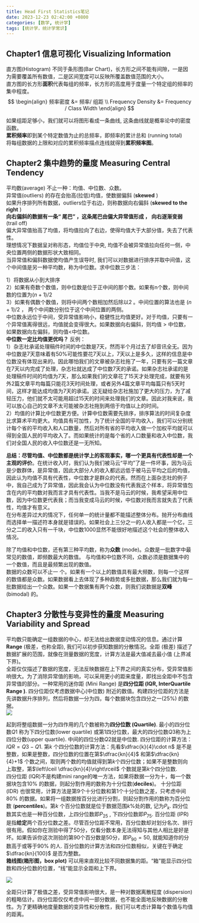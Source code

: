 ```yaml
---
title: Head First Statistics笔记
date: 2023-12-23 02:42:00 +0800
categories: [数学, 统计学]
tags: [统计学，统计学常识]
---
```




## Chapter1  信息可视化 Visualizing Information  



直方图(Histogram) 不同于条形图(Bar Chart)，长方形之间不能有间隙，一是因为需要覆盖所有数值，二是区间宽度可以反映所覆盖数值范围的大小。  
直方图的长方形**面积**代表每组的频率，长方形的高度用于度量一个特定组的频率的集中程度。     
$$
\begin{align}
频率密度 &= 频率/ 组距 \\
Frequency Density &= Frequency / Class Width
\end{align}
$$


如果组距足够小，我们就可以将图形看成一条曲线, 这条曲线就是概率论中的密度函数。  
**累积频率**即到某个特定数值为止的总频率，即频率的累计总和 (running total)     
将每组数据的上限和对应的累积频率描点连线就得到**累积频率图**。    

## Chapter2  集中趋势的量度 Measuring Central Tendency

平均数(average) 不止一种：均值、中位数、众数。      
异常值(outliers) 的存在会抬高(拉低)均值，使数据偏斜 (**skewed** )   
如果升序排列所有数据，outliers位于右边，则称数据向右偏斜 (**skewed to the right** )   
**向右偏斜的数据有一条“ 尾巴” ，这条尾巴由偏大异常值形成 ， 向右逐渐变弱** (trail off)     
偏大异常值抬高了均值，将均值拉向了右边，使得均值大于大部分值，失去了代表性。    
理想情况下数据呈对称形态，均值位于中央, 均值不会被异常值拉向任何一侧，中央位置两侧的数据形状大致相同。  
当异常值和偏斜数据使均值产生误导时,  我们可以对数据进行排序并取中间值，这个中间值是另一种平均数，称为中位数。求中位数三步法：    

1）将数据从小到大排序     
2）如果有奇数个数值，则中位数是位于正中间的那个数。如果有n个数，则中间数的位置为$(n+1)/2$       
3）如果有偶数个数值，则将中间两个数相加然后除以2 。中间位置的算法也是 $(n+1)/2$ ， 两个中间数分别位于这个中间位置的两侧。      
中位数永远位于中间，受异常值影响小，稳健性比均值更好。对于均值，只要有一个异常值离得很远，均值就会变得很大。如果数据向右偏斜，则均值 $>$ 中位数，如果数据向左偏斜，则均值$<$中位数。        
**中位数一定比均值更优吗？** 反例：   
1）杂志社承诺处理稿件时间的中位数是7天，然而半个月过去了却音讯全无。因为中位数是7天意味着有50%可能性要花7天以上，7天以上是多久，这样的信息是中位数没有体现出来的。因此哪怕我们的文章被杂志社拖了一年，只要有另一篇文章在7天以内完成了处理，杂志社就达成了中位数7天的承诺。如果杂志社承诺的是处理稿件时间的均值为7天，那么如果我们的文章花了15天才处理完成，就要有另外2篇文章平均每篇只能花3天时间处理，或者另外4篇文章平均每篇只有5天时间，这样才能达成均值为7天的承诺。这无疑给杂志社施加了更大的压力，为了减轻压力，他们就不太可能用超过15天的时间来处理我们的文章。因此对我来说，我可以放心自己的文章不太可能被杂志社拖到两倍于均值以上的时间。      
2）均值的计算比中位数更方便。计算中位数需要先排序，排序算法的时间复杂度比求算术平均更大。均值具有可加性，为了统计全国的平均收入，我们可以分别统计每个省的平均收入和人口数量，然后对所有省的平均收入做一个加权平均就可以得到全国人民的平均收入了。而如果统计的是每个省的人口数量和收入中位数，我们对全国人民的收入中位数还是一无所知。   

**总结：**尽管均值、中位数都是统计学上的客观事实，哪一个更具有代表性却是一个**主观的评价**。在统计收入时，我们认为我们被马云“平均”了是一件坏事，因为马云是少数群体，是异常值，因此大部分人的收入都远远低于被马云平均之后的均值，因此认为均值不具有代表性，中位数才是群众的代表。然而在上面杂志社的例子中，我自己成为了异常值，因此我会认为中位数没有代表我这个样本，将异常值包含在内的平均数对我而言才具有代表性。当我不是马云的时候，我希望采用中位数，因为中位数更代表我；而当我变成马云的时候，中位数对我而言就失去了代表性，均值才有意义。  
在分布差异过大的情况下，任何单一的统计量都不能描述整体分布。抛开分布曲线而选择单一描述符本身就是错误的。如果社会上三分之一的人收入都是一个亿，三分之二的收入只有一千块，中位数$1000$显然不能很好地描述这个社会的整体收入情况。      

除了均值和中位数，还有第三种平均数，称为**众数** (mode)。众数是一批数字中最常见的数值，即频数最大的数值。 与均值和中位数不同，众数必须是数据集中的一个数值，而且是最频繁出现的数值。   
数据的众数可以不止一 个。如果有一个以上的数值具有最大频数，则每一个这样的数值都是众数。如果数据看上去体现了多种趋势或多批数据，那么我们就为每一批数据给出一个众数。如果一个数据集有两个众数，则我们说数据是**双峰** (bimodal) 的。   

## Chapter3  分散性与变异性的量度 Measuring Variability and Spread

平均数只能确定一组数据的中心，却无法给出数据变动情况的信息。通过计算 **Range** (极差，也称全距), 我们可以初步获知数据的分散情况。全距 (极差) 描述了数据扩展的范围，就像在测量数据的宽度，计算方法是最大值减去最小值 (上界减下界)。   
全距仅仅描述了数据的宽度，无法反映数据在上下界之间的真实分布，受异常值影响很大。为了消除异常值的影响，可以采用更小的距来度量，即找出全距中不包含异常值的部分。一种常用的迷你距 (Mini Range) 是**四分位距 (IQR, InterQuartile Range )**. 四分位距仅考虑数据中心(中位数) 附近的数值。构建四分位距的方法是先讲数据升序排列，然后将数据一分为四，每个数据块包含四分之一(25%) 的数据。     
![](https://imagebed.deepmind.top/img/head_first_statistics1/1.png)









起到将整组数据一分为四作用的几个数被称为**四分位数 (Quartile)**. 最小的四分位数$Q1$ 称为下四分位数(lower quartile) 或第1四分位数，最大的四分位数$Q3$称为上四位分数(upper quartile). 中间的四位分数$Q2$就是中位数. 四分位距的计算方法：$IQR = Q3 - Q1$. 第$k$ 个四分位数的计算方法：先看$\dfrac{k}{4}\cdot n$ 是不是整数，如果是整数，四分位数的位置在第$\dfrac{kn}{4}$ 和第$\dfrac{kn}{4}+1$ 个数之间，取则两个数的均值就得到第$k$个四分位数；如果不是整数则向上取整，第$\left\lceil \dfrac{kn}{4}\right\rceil$  个数就是第$k$个四分位数.  
四分位距 (IQR)不是构建mini range的唯一方法，如果将数据一分为十，每一个数据块包含$10\%$ 的数据，则起分割作用的数称为十分位数(**deciles**)。 十分位距 (IDR) 也很常用，计算方法是第9个十分位数和第1个十分位数之差，只考虑中间$80\%$ 的数据。如果将一组数据按百分比进行分割，则起分割作用的数称为百分位数 (**percentiles**)。第$k$ 个百分位数就是位于数据范围$k\%$处的数, 记为$P_k$. 四分位数其实也是一种百分位数，上四分位数即$P_{25}$ , 下四分位数即$P_{75}$. 百分位距 (IPR) 是指**给定**两个百分位数之差。尽管百分位距不常用，百分位数却对划分名次、排行很有用。假如你在测验中得了50分，仅看分数本身无法得知与其他人相比是好是坏。如果告诉你这次测验的第90个百分数是50分，即$P_{90}=50$, 就能知道你的分数高于或等于$90\%$ 的人. 百分位数的计算方法和四分位数相似，关键在于确定$\dfrac{kn}{100}$ 是否为整数。   
**箱线图(箱形图，box plot)** 可以用来直观比较不同数据集的距。“箱”能显示四分位数和四分位数的位置，“线”能显示全距和上下界。  



![](https://imagebed.deepmind.top/img/head_first_statistics1/2.png)



全距只计算了极值之差，受异常值影响很大，是一种对数据离散程度 (dispersion) 的粗略估计。四分位距仅仅考虑中间一部分数据，也不能全面地反映数据的分散性。为了更精确地度量数据的变异性和分散性，我们可以考虑计算每个数值与均值的距离。 







